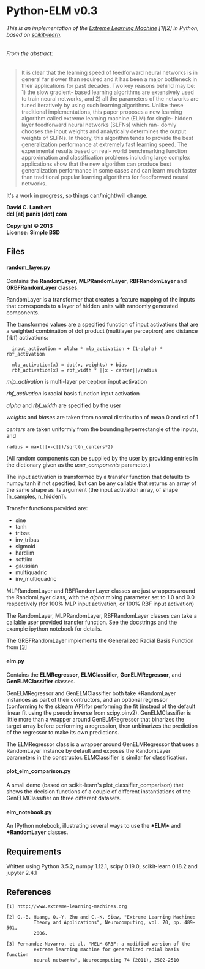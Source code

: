 Python-ELM v0.3
===============

###### This is an implementation of the [Extreme Learning Machine](http://www.extreme-learning-machines.org) [1][2] in Python, based on [scikit-learn](http://scikit-learn.org).

###### From the abstract:

> It is clear that the learning speed of feedforward neural networks is in general far slower than required and it has been a major bottleneck in their applications for past decades. Two key reasons behind may be: 1) the slow gradient- based learning algorithms are extensively used to train neural networks, and 2) all the parameters of the networks are tuned iteratively by using such learning algorithms. Unlike these traditional implementations, this paper proposes a new learning algorithm called extreme learning machine (ELM) for single- hidden layer feedforward neural networks (SLFNs) which ran- domly chooses the input weights and analytically determines the output weights of SLFNs. In theory, this algorithm tends to provide the best generalization performance at extremely fast learning speed. The experimental results based on real- world benchmarking function approximation and classification problems including large complex applications show that the new algorithm can produce best generalization performance in some cases and can learn much faster than traditional popular learning algorithms for feedforward neural networks.

It's a work in progress, so things can/might/will change.

__David C. Lambert__  
__dcl [at] panix [dot] com__  

__Copyright © 2013__  
__License: Simple BSD__

Files
-----
#### __random_layer.py__

Contains the __RandomLayer__, __MLPRandomLayer__, __RBFRandomLayer__ and __GRBFRandomLayer__ classes.

RandomLayer is a transformer that creates a feature mapping of the
inputs that corresponds to a layer of hidden units with randomly 
generated components.

The transformed values are a specified function of input activations
that are a weighted combination of dot product (multilayer perceptron)
and distance (rbf) activations:

	  input_activation = alpha * mlp_activation + (1-alpha) * rbf_activation

	  mlp_activation(x) = dot(x, weights) + bias
	  rbf_activation(x) = rbf_width * ||x - center||/radius

_mlp_activation_ is multi-layer perceptron input activation  

_rbf_activation_ is radial basis function input activation

_alpha_ and _rbf_width_ are specified by the user

_weights_ and _biases_ are taken from normal distribution of
mean 0 and sd of 1

_centers_ are taken uniformly from the bounding hyperrectangle
of the inputs, and

	radius = max(||x-c||)/sqrt(n_centers*2)

(All random components can be supplied by the user by providing entries in the dictionary given as the _user_components_ parameter.)

The input activation is transformed by a transfer function that defaults
to numpy.tanh if not specified, but can be any callable that returns an
array of the same shape as its argument (the input activation array, of
shape [n_samples, n_hidden]).

Transfer functions provided are:

*	sine
*	tanh
*	tribas
*	inv_tribas
*	sigmoid
*	hardlim
*	softlim
*	gaussian
*	multiquadric
*	inv_multiquadric

MLPRandomLayer and RBFRandomLayer classes are just wrappers around the RandomLayer class, with the _alpha_ mixing parameter set to 1.0 and 0.0 respectively (for 100% MLP input activation, or 100% RBF input activation)

The RandomLayer, MLPRandomLayer, RBFRandomLayer classes can take a callable user
provided transfer function.  See the docstrings and the example ipython
notebook for details.

The GRBFRandomLayer implements the Generalized Radial Basis Function from [[3]](http://sci2s.ugr.es/keel/pdf/keel/articulo/2011-Neurocomputing1.pdf)

#### __elm.py__

Contains the __ELMRegressor__, __ELMClassifier__, __GenELMRegressor__, and __GenELMClassifier__ classes.

GenELMRegressor and GenELMClassifier both take *RandomLayer instances as part of their contructors, and an optional regressor (conforming to the sklearn API)for performing the fit (instead of the default linear fit using the pseudo inverse from scipy.pinv2).
GenELMClassifier is little more than a wrapper around GenELMRegressor that binarizes the target array before performing a regression, then unbinarizes the prediction of the regressor to make its own predictions.

The ELMRegressor class is a wrapper around GenELMRegressor that uses a RandomLayer instance by default and exposes the RandomLayer parameters in the constructor.  ELMClassifier is similar for classification.

#### __plot_elm_comparison.py__

A small demo (based on scikit-learn's plot_classifier_comparison) that shows the decision functions of a couple of different instantiations of the GenELMClassifier on three different datasets.

#### __elm_notebook.py__

An IPython notebook, illustrating several ways to use the __\*ELM\*__ and __\*RandomLayer__ classes.

Requirements
------------

Written using Python 3.5.2, numpy 1.12.1, scipy 0.19.0, scikit-learn 0.18.2 and jupyter 2.4.1

References
----------
```
[1] http://www.extreme-learning-machines.org

[2] G.-B. Huang, Q.-Y. Zhu and C.-K. Siew, "Extreme Learning Machine:
          Theory and Applications", Neurocomputing, vol. 70, pp. 489-501,
          2006.
          
[3] Fernandez-Navarro, et al, "MELM-GRBF: a modified version of the  
          extreme learning machine for generalized radial basis function  
          neural networks", Neurocomputing 74 (2011), 2502-2510
```

